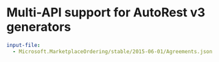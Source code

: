# Multi-API support for AutoRest v3 generators

``` yaml $(enable-multi-api)
input-file:
  - Microsoft.MarketplaceOrdering/stable/2015-06-01/Agreements.json
```
